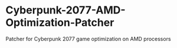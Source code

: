 # Cyberpunk-2077-AMD-Optimization-Patcher
Patcher for Cyberpunk 2077 game optimization on AMD processors
